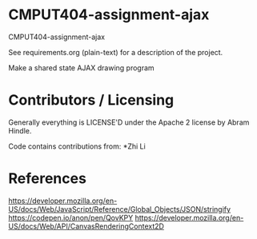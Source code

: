 CMPUT404-assignment-ajax
==============================

CMPUT404-assignment-ajax

See requirements.org (plain-text) for a description of the project.

Make a shared state AJAX drawing program

Contributors / Licensing
========================

Generally everything is LICENSE'D under the Apache 2 license by Abram Hindle.

Code contains contributions from:
*Zhi Li


References
============
https://developer.mozilla.org/en-US/docs/Web/JavaScript/Reference/Global_Objects/JSON/stringify
https://codepen.io/anon/pen/QovKPY
https://developer.mozilla.org/en-US/docs/Web/API/CanvasRenderingContext2D


